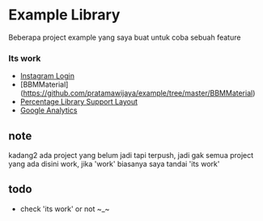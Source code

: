 Example Library
=======

Beberapa project example yang saya buat untuk coba sebuah feature


### Its work
- [Instagram Login](https://github.com/pratamawijaya/example/tree/master/InstagramLogin)
- [BBMMaterial] (https://github.com/pratamawijaya/example/tree/master/BBMMaterial)
- [Percentage Library Support Layout](https://github.com/pratamawijaya/example/tree/master/ExamplePercentageLayout)
- [Google Analytics](https://github.com/pratamawijaya/example/tree/master/ExampleGoogleAnalytics)

## note 
kadang2 ada project yang belum jadi tapi terpush, jadi gak semua project yang ada disini work, jika 'work' biasanya saya tandai 'its work'

## todo
- check 'its work' or not ~_~


